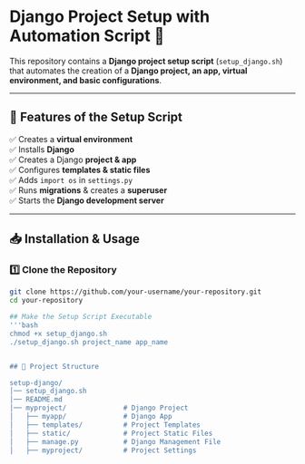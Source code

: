# Django Project Setup with Automation Script 🚀

This repository contains a **Django project setup script** (`setup_django.sh`) that automates the creation of a **Django project, an app, virtual environment, and basic configurations**.

---

## 📌 Features of the Setup Script
✅ Creates a **virtual environment**  
✅ Installs **Django**  
✅ Creates a Django **project & app**  
✅ Configures **templates & static files**  
✅ Adds `import os` in `settings.py`  
✅ Runs **migrations** & creates a **superuser**  
✅ Starts the **Django development server**  

---

## 📥 Installation & Usage

### 1️⃣ **Clone the Repository**
```bash
git clone https://github.com/your-username/your-repository.git
cd your-repository

## Make the Setup Script Executable
'''bash
chmod +x setup_django.sh
./setup_django.sh project_name app_name


## 📂 Project Structure

setup-django/
│── setup_django.sh
│── README.md
│── myproject/              # Django Project
│   ├── myapp/              # Django App
│   ├── templates/          # Project Templates
│   ├── static/             # Project Static Files
│   ├── manage.py           # Django Management File
│   ├── myproject/          # Project Settings


